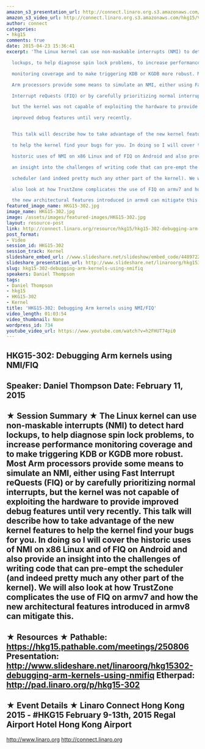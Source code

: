```yaml
---
amazon_s3_presentation_url: http://connect.linaro.org.s3.amazonaws.com/hkg15/Videos/02-11-Wednesday/HKG15-302.pdf
amazon_s3_video_url: http://connect.linaro.org.s3.amazonaws.com/hkg15/Videos/02-11-Wednesday/HKG15-302+Debugging+Arm+kernels+using+NMIFIQ.mp4
author: connect
categories:
- hkg15
comments: true
date: 2015-04-23 15:36:41
excerpt: 'The Linux kernel can use non-maskable interrupts (NMI) to detect hard

  lockups, to help diagnose spin lock problems, to increase performance

  monitoring coverage and to make triggering KDB or KGDB more robust. Most

  Arm processors provide some means to simulate an NMI, either using Fast

  Interrupt reQuests (FIQ) or by carefully prioritizing normal interrupts,

  but the kernel was not capable of exploiting the hardware to provide

  improved debug features until very recently.


  This talk will describe how to take advantage of the new kernel features

  to help the kernel find your bugs for you. In doing so I will cover the

  historic uses of NMI on x86 Linux and of FIQ on Android and also provide

  an insight into the challenges of writing code that can pre-empt the

  scheduler (and indeed pretty much any other part of the kernel). We will

  also look at how TrustZone complicates the use of FIQ on armv7 and how

  the new architectural features introduced in armv8 can mitigate this.'
featured_image_name: HKG15-302.jpg
image_name: HKG15-302.jpg
image: /assets/images/featured-images/HKG15-302.jpg
layout: resource-post
link: http://connect.linaro.org/resource/hkg15/hkg15-302-debugging-arm-kernels-using-nmifiq/
post_format:
- Video
session_id: HKG15-302
session_track: Kernel
slideshare_embed_url: //www.slideshare.net/slideshow/embed_code/44897220
slideshare_presentation_url: http://www.slideshare.net/linaroorg/hkg15302-debugging-arm-kernels-using-nmifiq
slug: hkg15-302-debugging-arm-kernels-using-nmifiq
speakers: Daniel Thompson
tags:
- Daniel Thompson
- hkg15
- HKG15-302
- Kernel
title: 'HKG15-302: Debugging Arm kernels using NMI/FIQ'
video_length: 01:03:54
video_thumbnail: None
wordpress_id: 734
youtube_video_url: https://www.youtube.com/watch?v=h2FHUT74pi0
---
```


HKG15-302: Debugging Arm kernels using NMI/FIQ
---------------------------------------------------
Speaker: Daniel Thompson
Date: February 11, 2015
---------------------------------------------------
★ Session Summary ★
The Linux kernel can use non-maskable interrupts (NMI) to detect hard lockups, to help diagnose spin lock problems, to increase performance monitoring coverage and to make triggering KDB or KGDB more robust. Most Arm processors provide some means to simulate an NMI, either using Fast Interrupt reQuests (FIQ) or by carefully prioritizing normal interrupts, but the kernel was not capable of exploiting the hardware to provide improved debug features until very recently. This talk will describe how to take advantage of the new kernel features to help the kernel find your bugs for you. In doing so I will cover the historic uses of NMI on x86 Linux and of FIQ on Android and also provide an insight into the challenges of writing code that can pre-empt the scheduler (and indeed pretty much any other part of the kernel). We will also look at how TrustZone complicates the use of FIQ on armv7 and how the new architectural features introduced in armv8 can mitigate this.
--------------------------------------------------
★ Resources ★
Pathable: https://hkg15.pathable.com/meetings/250806
Presentation:  http://www.slideshare.net/linaroorg/hkg15302-debugging-arm-kernels-using-nmifiq
Etherpad: http://pad.linaro.org/p/hkg15-302
---------------------------------------------------
★ Event Details ★
Linaro Connect Hong Kong 2015 - #HKG15
February 9-13th, 2015
Regal Airport Hotel Hong Kong Airport
---------------------------------------------------
http://www.linaro.org
http://connect.linaro.org
